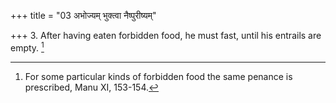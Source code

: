 +++
title = "03 अभोज्यम् भुक्त्वा नैष्पुरीष्यम्"

+++
3. After having eaten forbidden food, he must fast, until his entrails are empty. [^3] 


[^3]:  For some particular kinds of forbidden food the same penance is prescribed, Manu XI, 153-154.
